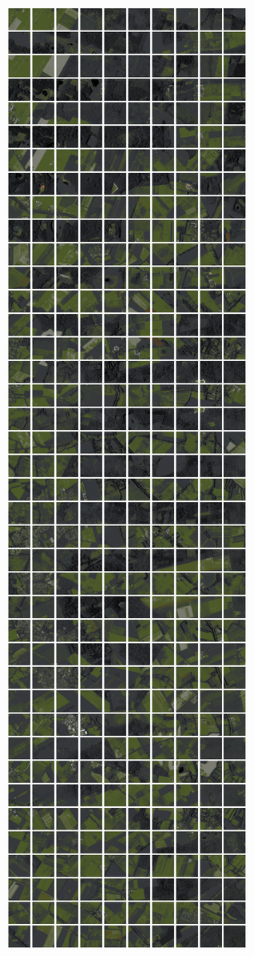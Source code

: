 <html>
<div>
<img src="https://github.com/HakkaTjakka/NL_TILE_MAP/blob/main/18/646/-1058/r.6460.-10580.png" height="44" width="44">
<img src="https://github.com/HakkaTjakka/NL_TILE_MAP/blob/main/18/646/-1058/r.6461.-10580.png" height="44" width="44">
<img src="https://github.com/HakkaTjakka/NL_TILE_MAP/blob/main/18/646/-1058/r.6462.-10580.png" height="44" width="44">
<img src="https://github.com/HakkaTjakka/NL_TILE_MAP/blob/main/18/646/-1058/r.6463.-10580.png" height="44" width="44">
<img src="https://github.com/HakkaTjakka/NL_TILE_MAP/blob/main/18/646/-1058/r.6464.-10580.png" height="44" width="44">
<img src="https://github.com/HakkaTjakka/NL_TILE_MAP/blob/main/18/646/-1058/r.6465.-10580.png" height="44" width="44">
<img src="https://github.com/HakkaTjakka/NL_TILE_MAP/blob/main/18/646/-1058/r.6466.-10580.png" height="44" width="44">
<img src="https://github.com/HakkaTjakka/NL_TILE_MAP/blob/main/18/646/-1058/r.6467.-10580.png" height="44" width="44">
<img src="https://github.com/HakkaTjakka/NL_TILE_MAP/blob/main/18/646/-1058/r.6468.-10580.png" height="44" width="44">
<img src="https://github.com/HakkaTjakka/NL_TILE_MAP/blob/main/18/646/-1058/r.6469.-10580.png" height="44" width="44">
<img src="https://github.com/HakkaTjakka/NL_TILE_MAP/blob/main/18/647/-1058/r.6470.-10580.png" height="44" width="44">
<img src="https://github.com/HakkaTjakka/NL_TILE_MAP/blob/main/18/647/-1058/r.6471.-10580.png" height="44" width="44">
<img src="https://github.com/HakkaTjakka/NL_TILE_MAP/blob/main/18/647/-1058/r.6472.-10580.png" height="44" width="44">
<img src="https://github.com/HakkaTjakka/NL_TILE_MAP/blob/main/18/647/-1058/r.6473.-10580.png" height="44" width="44">
<img src="https://github.com/HakkaTjakka/NL_TILE_MAP/blob/main/18/647/-1058/r.6474.-10580.png" height="44" width="44">
<img src="https://github.com/HakkaTjakka/NL_TILE_MAP/blob/main/18/647/-1058/r.6475.-10580.png" height="44" width="44">
<img src="https://github.com/HakkaTjakka/NL_TILE_MAP/blob/main/18/647/-1058/r.6476.-10580.png" height="44" width="44">
<img src="https://github.com/HakkaTjakka/NL_TILE_MAP/blob/main/18/647/-1058/r.6477.-10580.png" height="44" width="44">
<img src="https://github.com/HakkaTjakka/NL_TILE_MAP/blob/main/18/647/-1058/r.6478.-10580.png" height="44" width="44">
<img src="https://github.com/HakkaTjakka/NL_TILE_MAP/blob/main/18/647/-1058/r.6479.-10580.png" height="44" width="44">
<br>
<img src="https://github.com/HakkaTjakka/NL_TILE_MAP/blob/main/18/646/-1058/r.6460.-10579.png" height="44" width="44">
<img src="https://github.com/HakkaTjakka/NL_TILE_MAP/blob/main/18/646/-1058/r.6461.-10579.png" height="44" width="44">
<img src="https://github.com/HakkaTjakka/NL_TILE_MAP/blob/main/18/646/-1058/r.6462.-10579.png" height="44" width="44">
<img src="https://github.com/HakkaTjakka/NL_TILE_MAP/blob/main/18/646/-1058/r.6463.-10579.png" height="44" width="44">
<img src="https://github.com/HakkaTjakka/NL_TILE_MAP/blob/main/18/646/-1058/r.6464.-10579.png" height="44" width="44">
<img src="https://github.com/HakkaTjakka/NL_TILE_MAP/blob/main/18/646/-1058/r.6465.-10579.png" height="44" width="44">
<img src="https://github.com/HakkaTjakka/NL_TILE_MAP/blob/main/18/646/-1058/r.6466.-10579.png" height="44" width="44">
<img src="https://github.com/HakkaTjakka/NL_TILE_MAP/blob/main/18/646/-1058/r.6467.-10579.png" height="44" width="44">
<img src="https://github.com/HakkaTjakka/NL_TILE_MAP/blob/main/18/646/-1058/r.6468.-10579.png" height="44" width="44">
<img src="https://github.com/HakkaTjakka/NL_TILE_MAP/blob/main/18/646/-1058/r.6469.-10579.png" height="44" width="44">
<img src="https://github.com/HakkaTjakka/NL_TILE_MAP/blob/main/18/647/-1058/r.6470.-10579.png" height="44" width="44">
<img src="https://github.com/HakkaTjakka/NL_TILE_MAP/blob/main/18/647/-1058/r.6471.-10579.png" height="44" width="44">
<img src="https://github.com/HakkaTjakka/NL_TILE_MAP/blob/main/18/647/-1058/r.6472.-10579.png" height="44" width="44">
<img src="https://github.com/HakkaTjakka/NL_TILE_MAP/blob/main/18/647/-1058/r.6473.-10579.png" height="44" width="44">
<img src="https://github.com/HakkaTjakka/NL_TILE_MAP/blob/main/18/647/-1058/r.6474.-10579.png" height="44" width="44">
<img src="https://github.com/HakkaTjakka/NL_TILE_MAP/blob/main/18/647/-1058/r.6475.-10579.png" height="44" width="44">
<img src="https://github.com/HakkaTjakka/NL_TILE_MAP/blob/main/18/647/-1058/r.6476.-10579.png" height="44" width="44">
<img src="https://github.com/HakkaTjakka/NL_TILE_MAP/blob/main/18/647/-1058/r.6477.-10579.png" height="44" width="44">
<img src="https://github.com/HakkaTjakka/NL_TILE_MAP/blob/main/18/647/-1058/r.6478.-10579.png" height="44" width="44">
<img src="https://github.com/HakkaTjakka/NL_TILE_MAP/blob/main/18/647/-1058/r.6479.-10579.png" height="44" width="44">
<br>
<img src="https://github.com/HakkaTjakka/NL_TILE_MAP/blob/main/18/646/-1058/r.6460.-10578.png" height="44" width="44">
<img src="https://github.com/HakkaTjakka/NL_TILE_MAP/blob/main/18/646/-1058/r.6461.-10578.png" height="44" width="44">
<img src="https://github.com/HakkaTjakka/NL_TILE_MAP/blob/main/18/646/-1058/r.6462.-10578.png" height="44" width="44">
<img src="https://github.com/HakkaTjakka/NL_TILE_MAP/blob/main/18/646/-1058/r.6463.-10578.png" height="44" width="44">
<img src="https://github.com/HakkaTjakka/NL_TILE_MAP/blob/main/18/646/-1058/r.6464.-10578.png" height="44" width="44">
<img src="https://github.com/HakkaTjakka/NL_TILE_MAP/blob/main/18/646/-1058/r.6465.-10578.png" height="44" width="44">
<img src="https://github.com/HakkaTjakka/NL_TILE_MAP/blob/main/18/646/-1058/r.6466.-10578.png" height="44" width="44">
<img src="https://github.com/HakkaTjakka/NL_TILE_MAP/blob/main/18/646/-1058/r.6467.-10578.png" height="44" width="44">
<img src="https://github.com/HakkaTjakka/NL_TILE_MAP/blob/main/18/646/-1058/r.6468.-10578.png" height="44" width="44">
<img src="https://github.com/HakkaTjakka/NL_TILE_MAP/blob/main/18/646/-1058/r.6469.-10578.png" height="44" width="44">
<img src="https://github.com/HakkaTjakka/NL_TILE_MAP/blob/main/18/647/-1058/r.6470.-10578.png" height="44" width="44">
<img src="https://github.com/HakkaTjakka/NL_TILE_MAP/blob/main/18/647/-1058/r.6471.-10578.png" height="44" width="44">
<img src="https://github.com/HakkaTjakka/NL_TILE_MAP/blob/main/18/647/-1058/r.6472.-10578.png" height="44" width="44">
<img src="https://github.com/HakkaTjakka/NL_TILE_MAP/blob/main/18/647/-1058/r.6473.-10578.png" height="44" width="44">
<img src="https://github.com/HakkaTjakka/NL_TILE_MAP/blob/main/18/647/-1058/r.6474.-10578.png" height="44" width="44">
<img src="https://github.com/HakkaTjakka/NL_TILE_MAP/blob/main/18/647/-1058/r.6475.-10578.png" height="44" width="44">
<img src="https://github.com/HakkaTjakka/NL_TILE_MAP/blob/main/18/647/-1058/r.6476.-10578.png" height="44" width="44">
<img src="https://github.com/HakkaTjakka/NL_TILE_MAP/blob/main/18/647/-1058/r.6477.-10578.png" height="44" width="44">
<img src="https://github.com/HakkaTjakka/NL_TILE_MAP/blob/main/18/647/-1058/r.6478.-10578.png" height="44" width="44">
<img src="https://github.com/HakkaTjakka/NL_TILE_MAP/blob/main/18/647/-1058/r.6479.-10578.png" height="44" width="44">
<br>
<img src="https://github.com/HakkaTjakka/NL_TILE_MAP/blob/main/18/646/-1058/r.6460.-10577.png" height="44" width="44">
<img src="https://github.com/HakkaTjakka/NL_TILE_MAP/blob/main/18/646/-1058/r.6461.-10577.png" height="44" width="44">
<img src="https://github.com/HakkaTjakka/NL_TILE_MAP/blob/main/18/646/-1058/r.6462.-10577.png" height="44" width="44">
<img src="https://github.com/HakkaTjakka/NL_TILE_MAP/blob/main/18/646/-1058/r.6463.-10577.png" height="44" width="44">
<img src="https://github.com/HakkaTjakka/NL_TILE_MAP/blob/main/18/646/-1058/r.6464.-10577.png" height="44" width="44">
<img src="https://github.com/HakkaTjakka/NL_TILE_MAP/blob/main/18/646/-1058/r.6465.-10577.png" height="44" width="44">
<img src="https://github.com/HakkaTjakka/NL_TILE_MAP/blob/main/18/646/-1058/r.6466.-10577.png" height="44" width="44">
<img src="https://github.com/HakkaTjakka/NL_TILE_MAP/blob/main/18/646/-1058/r.6467.-10577.png" height="44" width="44">
<img src="https://github.com/HakkaTjakka/NL_TILE_MAP/blob/main/18/646/-1058/r.6468.-10577.png" height="44" width="44">
<img src="https://github.com/HakkaTjakka/NL_TILE_MAP/blob/main/18/646/-1058/r.6469.-10577.png" height="44" width="44">
<img src="https://github.com/HakkaTjakka/NL_TILE_MAP/blob/main/18/647/-1058/r.6470.-10577.png" height="44" width="44">
<img src="https://github.com/HakkaTjakka/NL_TILE_MAP/blob/main/18/647/-1058/r.6471.-10577.png" height="44" width="44">
<img src="https://github.com/HakkaTjakka/NL_TILE_MAP/blob/main/18/647/-1058/r.6472.-10577.png" height="44" width="44">
<img src="https://github.com/HakkaTjakka/NL_TILE_MAP/blob/main/18/647/-1058/r.6473.-10577.png" height="44" width="44">
<img src="https://github.com/HakkaTjakka/NL_TILE_MAP/blob/main/18/647/-1058/r.6474.-10577.png" height="44" width="44">
<img src="https://github.com/HakkaTjakka/NL_TILE_MAP/blob/main/18/647/-1058/r.6475.-10577.png" height="44" width="44">
<img src="https://github.com/HakkaTjakka/NL_TILE_MAP/blob/main/18/647/-1058/r.6476.-10577.png" height="44" width="44">
<img src="https://github.com/HakkaTjakka/NL_TILE_MAP/blob/main/18/647/-1058/r.6477.-10577.png" height="44" width="44">
<img src="https://github.com/HakkaTjakka/NL_TILE_MAP/blob/main/18/647/-1058/r.6478.-10577.png" height="44" width="44">
<img src="https://github.com/HakkaTjakka/NL_TILE_MAP/blob/main/18/647/-1058/r.6479.-10577.png" height="44" width="44">
<br>
<img src="https://github.com/HakkaTjakka/NL_TILE_MAP/blob/main/18/646/-1058/r.6460.-10576.png" height="44" width="44">
<img src="https://github.com/HakkaTjakka/NL_TILE_MAP/blob/main/18/646/-1058/r.6461.-10576.png" height="44" width="44">
<img src="https://github.com/HakkaTjakka/NL_TILE_MAP/blob/main/18/646/-1058/r.6462.-10576.png" height="44" width="44">
<img src="https://github.com/HakkaTjakka/NL_TILE_MAP/blob/main/18/646/-1058/r.6463.-10576.png" height="44" width="44">
<img src="https://github.com/HakkaTjakka/NL_TILE_MAP/blob/main/18/646/-1058/r.6464.-10576.png" height="44" width="44">
<img src="https://github.com/HakkaTjakka/NL_TILE_MAP/blob/main/18/646/-1058/r.6465.-10576.png" height="44" width="44">
<img src="https://github.com/HakkaTjakka/NL_TILE_MAP/blob/main/18/646/-1058/r.6466.-10576.png" height="44" width="44">
<img src="https://github.com/HakkaTjakka/NL_TILE_MAP/blob/main/18/646/-1058/r.6467.-10576.png" height="44" width="44">
<img src="https://github.com/HakkaTjakka/NL_TILE_MAP/blob/main/18/646/-1058/r.6468.-10576.png" height="44" width="44">
<img src="https://github.com/HakkaTjakka/NL_TILE_MAP/blob/main/18/646/-1058/r.6469.-10576.png" height="44" width="44">
<img src="https://github.com/HakkaTjakka/NL_TILE_MAP/blob/main/18/647/-1058/r.6470.-10576.png" height="44" width="44">
<img src="https://github.com/HakkaTjakka/NL_TILE_MAP/blob/main/18/647/-1058/r.6471.-10576.png" height="44" width="44">
<img src="https://github.com/HakkaTjakka/NL_TILE_MAP/blob/main/18/647/-1058/r.6472.-10576.png" height="44" width="44">
<img src="https://github.com/HakkaTjakka/NL_TILE_MAP/blob/main/18/647/-1058/r.6473.-10576.png" height="44" width="44">
<img src="https://github.com/HakkaTjakka/NL_TILE_MAP/blob/main/18/647/-1058/r.6474.-10576.png" height="44" width="44">
<img src="https://github.com/HakkaTjakka/NL_TILE_MAP/blob/main/18/647/-1058/r.6475.-10576.png" height="44" width="44">
<img src="https://github.com/HakkaTjakka/NL_TILE_MAP/blob/main/18/647/-1058/r.6476.-10576.png" height="44" width="44">
<img src="https://github.com/HakkaTjakka/NL_TILE_MAP/blob/main/18/647/-1058/r.6477.-10576.png" height="44" width="44">
<img src="https://github.com/HakkaTjakka/NL_TILE_MAP/blob/main/18/647/-1058/r.6478.-10576.png" height="44" width="44">
<img src="https://github.com/HakkaTjakka/NL_TILE_MAP/blob/main/18/647/-1058/r.6479.-10576.png" height="44" width="44">
<br>
<img src="https://github.com/HakkaTjakka/NL_TILE_MAP/blob/main/18/646/-1058/r.6460.-10575.png" height="44" width="44">
<img src="https://github.com/HakkaTjakka/NL_TILE_MAP/blob/main/18/646/-1058/r.6461.-10575.png" height="44" width="44">
<img src="https://github.com/HakkaTjakka/NL_TILE_MAP/blob/main/18/646/-1058/r.6462.-10575.png" height="44" width="44">
<img src="https://github.com/HakkaTjakka/NL_TILE_MAP/blob/main/18/646/-1058/r.6463.-10575.png" height="44" width="44">
<img src="https://github.com/HakkaTjakka/NL_TILE_MAP/blob/main/18/646/-1058/r.6464.-10575.png" height="44" width="44">
<img src="https://github.com/HakkaTjakka/NL_TILE_MAP/blob/main/18/646/-1058/r.6465.-10575.png" height="44" width="44">
<img src="https://github.com/HakkaTjakka/NL_TILE_MAP/blob/main/18/646/-1058/r.6466.-10575.png" height="44" width="44">
<img src="https://github.com/HakkaTjakka/NL_TILE_MAP/blob/main/18/646/-1058/r.6467.-10575.png" height="44" width="44">
<img src="https://github.com/HakkaTjakka/NL_TILE_MAP/blob/main/18/646/-1058/r.6468.-10575.png" height="44" width="44">
<img src="https://github.com/HakkaTjakka/NL_TILE_MAP/blob/main/18/646/-1058/r.6469.-10575.png" height="44" width="44">
<img src="https://github.com/HakkaTjakka/NL_TILE_MAP/blob/main/18/647/-1058/r.6470.-10575.png" height="44" width="44">
<img src="https://github.com/HakkaTjakka/NL_TILE_MAP/blob/main/18/647/-1058/r.6471.-10575.png" height="44" width="44">
<img src="https://github.com/HakkaTjakka/NL_TILE_MAP/blob/main/18/647/-1058/r.6472.-10575.png" height="44" width="44">
<img src="https://github.com/HakkaTjakka/NL_TILE_MAP/blob/main/18/647/-1058/r.6473.-10575.png" height="44" width="44">
<img src="https://github.com/HakkaTjakka/NL_TILE_MAP/blob/main/18/647/-1058/r.6474.-10575.png" height="44" width="44">
<img src="https://github.com/HakkaTjakka/NL_TILE_MAP/blob/main/18/647/-1058/r.6475.-10575.png" height="44" width="44">
<img src="https://github.com/HakkaTjakka/NL_TILE_MAP/blob/main/18/647/-1058/r.6476.-10575.png" height="44" width="44">
<img src="https://github.com/HakkaTjakka/NL_TILE_MAP/blob/main/18/647/-1058/r.6477.-10575.png" height="44" width="44">
<img src="https://github.com/HakkaTjakka/NL_TILE_MAP/blob/main/18/647/-1058/r.6478.-10575.png" height="44" width="44">
<img src="https://github.com/HakkaTjakka/NL_TILE_MAP/blob/main/18/647/-1058/r.6479.-10575.png" height="44" width="44">
<br>
<img src="https://github.com/HakkaTjakka/NL_TILE_MAP/blob/main/18/646/-1058/r.6460.-10574.png" height="44" width="44">
<img src="https://github.com/HakkaTjakka/NL_TILE_MAP/blob/main/18/646/-1058/r.6461.-10574.png" height="44" width="44">
<img src="https://github.com/HakkaTjakka/NL_TILE_MAP/blob/main/18/646/-1058/r.6462.-10574.png" height="44" width="44">
<img src="https://github.com/HakkaTjakka/NL_TILE_MAP/blob/main/18/646/-1058/r.6463.-10574.png" height="44" width="44">
<img src="https://github.com/HakkaTjakka/NL_TILE_MAP/blob/main/18/646/-1058/r.6464.-10574.png" height="44" width="44">
<img src="https://github.com/HakkaTjakka/NL_TILE_MAP/blob/main/18/646/-1058/r.6465.-10574.png" height="44" width="44">
<img src="https://github.com/HakkaTjakka/NL_TILE_MAP/blob/main/18/646/-1058/r.6466.-10574.png" height="44" width="44">
<img src="https://github.com/HakkaTjakka/NL_TILE_MAP/blob/main/18/646/-1058/r.6467.-10574.png" height="44" width="44">
<img src="https://github.com/HakkaTjakka/NL_TILE_MAP/blob/main/18/646/-1058/r.6468.-10574.png" height="44" width="44">
<img src="https://github.com/HakkaTjakka/NL_TILE_MAP/blob/main/18/646/-1058/r.6469.-10574.png" height="44" width="44">
<img src="https://github.com/HakkaTjakka/NL_TILE_MAP/blob/main/18/647/-1058/r.6470.-10574.png" height="44" width="44">
<img src="https://github.com/HakkaTjakka/NL_TILE_MAP/blob/main/18/647/-1058/r.6471.-10574.png" height="44" width="44">
<img src="https://github.com/HakkaTjakka/NL_TILE_MAP/blob/main/18/647/-1058/r.6472.-10574.png" height="44" width="44">
<img src="https://github.com/HakkaTjakka/NL_TILE_MAP/blob/main/18/647/-1058/r.6473.-10574.png" height="44" width="44">
<img src="https://github.com/HakkaTjakka/NL_TILE_MAP/blob/main/18/647/-1058/r.6474.-10574.png" height="44" width="44">
<img src="https://github.com/HakkaTjakka/NL_TILE_MAP/blob/main/18/647/-1058/r.6475.-10574.png" height="44" width="44">
<img src="https://github.com/HakkaTjakka/NL_TILE_MAP/blob/main/18/647/-1058/r.6476.-10574.png" height="44" width="44">
<img src="https://github.com/HakkaTjakka/NL_TILE_MAP/blob/main/18/647/-1058/r.6477.-10574.png" height="44" width="44">
<img src="https://github.com/HakkaTjakka/NL_TILE_MAP/blob/main/18/647/-1058/r.6478.-10574.png" height="44" width="44">
<img src="https://github.com/HakkaTjakka/NL_TILE_MAP/blob/main/18/647/-1058/r.6479.-10574.png" height="44" width="44">
<br>
<img src="https://github.com/HakkaTjakka/NL_TILE_MAP/blob/main/18/646/-1058/r.6460.-10573.png" height="44" width="44">
<img src="https://github.com/HakkaTjakka/NL_TILE_MAP/blob/main/18/646/-1058/r.6461.-10573.png" height="44" width="44">
<img src="https://github.com/HakkaTjakka/NL_TILE_MAP/blob/main/18/646/-1058/r.6462.-10573.png" height="44" width="44">
<img src="https://github.com/HakkaTjakka/NL_TILE_MAP/blob/main/18/646/-1058/r.6463.-10573.png" height="44" width="44">
<img src="https://github.com/HakkaTjakka/NL_TILE_MAP/blob/main/18/646/-1058/r.6464.-10573.png" height="44" width="44">
<img src="https://github.com/HakkaTjakka/NL_TILE_MAP/blob/main/18/646/-1058/r.6465.-10573.png" height="44" width="44">
<img src="https://github.com/HakkaTjakka/NL_TILE_MAP/blob/main/18/646/-1058/r.6466.-10573.png" height="44" width="44">
<img src="https://github.com/HakkaTjakka/NL_TILE_MAP/blob/main/18/646/-1058/r.6467.-10573.png" height="44" width="44">
<img src="https://github.com/HakkaTjakka/NL_TILE_MAP/blob/main/18/646/-1058/r.6468.-10573.png" height="44" width="44">
<img src="https://github.com/HakkaTjakka/NL_TILE_MAP/blob/main/18/646/-1058/r.6469.-10573.png" height="44" width="44">
<img src="https://github.com/HakkaTjakka/NL_TILE_MAP/blob/main/18/647/-1058/r.6470.-10573.png" height="44" width="44">
<img src="https://github.com/HakkaTjakka/NL_TILE_MAP/blob/main/18/647/-1058/r.6471.-10573.png" height="44" width="44">
<img src="https://github.com/HakkaTjakka/NL_TILE_MAP/blob/main/18/647/-1058/r.6472.-10573.png" height="44" width="44">
<img src="https://github.com/HakkaTjakka/NL_TILE_MAP/blob/main/18/647/-1058/r.6473.-10573.png" height="44" width="44">
<img src="https://github.com/HakkaTjakka/NL_TILE_MAP/blob/main/18/647/-1058/r.6474.-10573.png" height="44" width="44">
<img src="https://github.com/HakkaTjakka/NL_TILE_MAP/blob/main/18/647/-1058/r.6475.-10573.png" height="44" width="44">
<img src="https://github.com/HakkaTjakka/NL_TILE_MAP/blob/main/18/647/-1058/r.6476.-10573.png" height="44" width="44">
<img src="https://github.com/HakkaTjakka/NL_TILE_MAP/blob/main/18/647/-1058/r.6477.-10573.png" height="44" width="44">
<img src="https://github.com/HakkaTjakka/NL_TILE_MAP/blob/main/18/647/-1058/r.6478.-10573.png" height="44" width="44">
<img src="https://github.com/HakkaTjakka/NL_TILE_MAP/blob/main/18/647/-1058/r.6479.-10573.png" height="44" width="44">
<br>
<img src="https://github.com/HakkaTjakka/NL_TILE_MAP/blob/main/18/646/-1058/r.6460.-10572.png" height="44" width="44">
<img src="https://github.com/HakkaTjakka/NL_TILE_MAP/blob/main/18/646/-1058/r.6461.-10572.png" height="44" width="44">
<img src="https://github.com/HakkaTjakka/NL_TILE_MAP/blob/main/18/646/-1058/r.6462.-10572.png" height="44" width="44">
<img src="https://github.com/HakkaTjakka/NL_TILE_MAP/blob/main/18/646/-1058/r.6463.-10572.png" height="44" width="44">
<img src="https://github.com/HakkaTjakka/NL_TILE_MAP/blob/main/18/646/-1058/r.6464.-10572.png" height="44" width="44">
<img src="https://github.com/HakkaTjakka/NL_TILE_MAP/blob/main/18/646/-1058/r.6465.-10572.png" height="44" width="44">
<img src="https://github.com/HakkaTjakka/NL_TILE_MAP/blob/main/18/646/-1058/r.6466.-10572.png" height="44" width="44">
<img src="https://github.com/HakkaTjakka/NL_TILE_MAP/blob/main/18/646/-1058/r.6467.-10572.png" height="44" width="44">
<img src="https://github.com/HakkaTjakka/NL_TILE_MAP/blob/main/18/646/-1058/r.6468.-10572.png" height="44" width="44">
<img src="https://github.com/HakkaTjakka/NL_TILE_MAP/blob/main/18/646/-1058/r.6469.-10572.png" height="44" width="44">
<img src="https://github.com/HakkaTjakka/NL_TILE_MAP/blob/main/18/647/-1058/r.6470.-10572.png" height="44" width="44">
<img src="https://github.com/HakkaTjakka/NL_TILE_MAP/blob/main/18/647/-1058/r.6471.-10572.png" height="44" width="44">
<img src="https://github.com/HakkaTjakka/NL_TILE_MAP/blob/main/18/647/-1058/r.6472.-10572.png" height="44" width="44">
<img src="https://github.com/HakkaTjakka/NL_TILE_MAP/blob/main/18/647/-1058/r.6473.-10572.png" height="44" width="44">
<img src="https://github.com/HakkaTjakka/NL_TILE_MAP/blob/main/18/647/-1058/r.6474.-10572.png" height="44" width="44">
<img src="https://github.com/HakkaTjakka/NL_TILE_MAP/blob/main/18/647/-1058/r.6475.-10572.png" height="44" width="44">
<img src="https://github.com/HakkaTjakka/NL_TILE_MAP/blob/main/18/647/-1058/r.6476.-10572.png" height="44" width="44">
<img src="https://github.com/HakkaTjakka/NL_TILE_MAP/blob/main/18/647/-1058/r.6477.-10572.png" height="44" width="44">
<img src="https://github.com/HakkaTjakka/NL_TILE_MAP/blob/main/18/647/-1058/r.6478.-10572.png" height="44" width="44">
<img src="https://github.com/HakkaTjakka/NL_TILE_MAP/blob/main/18/647/-1058/r.6479.-10572.png" height="44" width="44">
<br>
<img src="https://github.com/HakkaTjakka/NL_TILE_MAP/blob/main/18/646/-1058/r.6460.-10571.png" height="44" width="44">
<img src="https://github.com/HakkaTjakka/NL_TILE_MAP/blob/main/18/646/-1058/r.6461.-10571.png" height="44" width="44">
<img src="https://github.com/HakkaTjakka/NL_TILE_MAP/blob/main/18/646/-1058/r.6462.-10571.png" height="44" width="44">
<img src="https://github.com/HakkaTjakka/NL_TILE_MAP/blob/main/18/646/-1058/r.6463.-10571.png" height="44" width="44">
<img src="https://github.com/HakkaTjakka/NL_TILE_MAP/blob/main/18/646/-1058/r.6464.-10571.png" height="44" width="44">
<img src="https://github.com/HakkaTjakka/NL_TILE_MAP/blob/main/18/646/-1058/r.6465.-10571.png" height="44" width="44">
<img src="https://github.com/HakkaTjakka/NL_TILE_MAP/blob/main/18/646/-1058/r.6466.-10571.png" height="44" width="44">
<img src="https://github.com/HakkaTjakka/NL_TILE_MAP/blob/main/18/646/-1058/r.6467.-10571.png" height="44" width="44">
<img src="https://github.com/HakkaTjakka/NL_TILE_MAP/blob/main/18/646/-1058/r.6468.-10571.png" height="44" width="44">
<img src="https://github.com/HakkaTjakka/NL_TILE_MAP/blob/main/18/646/-1058/r.6469.-10571.png" height="44" width="44">
<img src="https://github.com/HakkaTjakka/NL_TILE_MAP/blob/main/18/647/-1058/r.6470.-10571.png" height="44" width="44">
<img src="https://github.com/HakkaTjakka/NL_TILE_MAP/blob/main/18/647/-1058/r.6471.-10571.png" height="44" width="44">
<img src="https://github.com/HakkaTjakka/NL_TILE_MAP/blob/main/18/647/-1058/r.6472.-10571.png" height="44" width="44">
<img src="https://github.com/HakkaTjakka/NL_TILE_MAP/blob/main/18/647/-1058/r.6473.-10571.png" height="44" width="44">
<img src="https://github.com/HakkaTjakka/NL_TILE_MAP/blob/main/18/647/-1058/r.6474.-10571.png" height="44" width="44">
<img src="https://github.com/HakkaTjakka/NL_TILE_MAP/blob/main/18/647/-1058/r.6475.-10571.png" height="44" width="44">
<img src="https://github.com/HakkaTjakka/NL_TILE_MAP/blob/main/18/647/-1058/r.6476.-10571.png" height="44" width="44">
<img src="https://github.com/HakkaTjakka/NL_TILE_MAP/blob/main/18/647/-1058/r.6477.-10571.png" height="44" width="44">
<img src="https://github.com/HakkaTjakka/NL_TILE_MAP/blob/main/18/647/-1058/r.6478.-10571.png" height="44" width="44">
<img src="https://github.com/HakkaTjakka/NL_TILE_MAP/blob/main/18/647/-1058/r.6479.-10571.png" height="44" width="44">
<br>
<img src="https://github.com/HakkaTjakka/NL_TILE_MAP/blob/main/18/646/-1057/r.6460.-10570.png" height="44" width="44">
<img src="https://github.com/HakkaTjakka/NL_TILE_MAP/blob/main/18/646/-1057/r.6461.-10570.png" height="44" width="44">
<img src="https://github.com/HakkaTjakka/NL_TILE_MAP/blob/main/18/646/-1057/r.6462.-10570.png" height="44" width="44">
<img src="https://github.com/HakkaTjakka/NL_TILE_MAP/blob/main/18/646/-1057/r.6463.-10570.png" height="44" width="44">
<img src="https://github.com/HakkaTjakka/NL_TILE_MAP/blob/main/18/646/-1057/r.6464.-10570.png" height="44" width="44">
<img src="https://github.com/HakkaTjakka/NL_TILE_MAP/blob/main/18/646/-1057/r.6465.-10570.png" height="44" width="44">
<img src="https://github.com/HakkaTjakka/NL_TILE_MAP/blob/main/18/646/-1057/r.6466.-10570.png" height="44" width="44">
<img src="https://github.com/HakkaTjakka/NL_TILE_MAP/blob/main/18/646/-1057/r.6467.-10570.png" height="44" width="44">
<img src="https://github.com/HakkaTjakka/NL_TILE_MAP/blob/main/18/646/-1057/r.6468.-10570.png" height="44" width="44">
<img src="https://github.com/HakkaTjakka/NL_TILE_MAP/blob/main/18/646/-1057/r.6469.-10570.png" height="44" width="44">
<img src="https://github.com/HakkaTjakka/NL_TILE_MAP/blob/main/18/647/-1057/r.6470.-10570.png" height="44" width="44">
<img src="https://github.com/HakkaTjakka/NL_TILE_MAP/blob/main/18/647/-1057/r.6471.-10570.png" height="44" width="44">
<img src="https://github.com/HakkaTjakka/NL_TILE_MAP/blob/main/18/647/-1057/r.6472.-10570.png" height="44" width="44">
<img src="https://github.com/HakkaTjakka/NL_TILE_MAP/blob/main/18/647/-1057/r.6473.-10570.png" height="44" width="44">
<img src="https://github.com/HakkaTjakka/NL_TILE_MAP/blob/main/18/647/-1057/r.6474.-10570.png" height="44" width="44">
<img src="https://github.com/HakkaTjakka/NL_TILE_MAP/blob/main/18/647/-1057/r.6475.-10570.png" height="44" width="44">
<img src="https://github.com/HakkaTjakka/NL_TILE_MAP/blob/main/18/647/-1057/r.6476.-10570.png" height="44" width="44">
<img src="https://github.com/HakkaTjakka/NL_TILE_MAP/blob/main/18/647/-1057/r.6477.-10570.png" height="44" width="44">
<img src="https://github.com/HakkaTjakka/NL_TILE_MAP/blob/main/18/647/-1057/r.6478.-10570.png" height="44" width="44">
<img src="https://github.com/HakkaTjakka/NL_TILE_MAP/blob/main/18/647/-1057/r.6479.-10570.png" height="44" width="44">
<br>
<img src="https://github.com/HakkaTjakka/NL_TILE_MAP/blob/main/18/646/-1057/r.6460.-10569.png" height="44" width="44">
<img src="https://github.com/HakkaTjakka/NL_TILE_MAP/blob/main/18/646/-1057/r.6461.-10569.png" height="44" width="44">
<img src="https://github.com/HakkaTjakka/NL_TILE_MAP/blob/main/18/646/-1057/r.6462.-10569.png" height="44" width="44">
<img src="https://github.com/HakkaTjakka/NL_TILE_MAP/blob/main/18/646/-1057/r.6463.-10569.png" height="44" width="44">
<img src="https://github.com/HakkaTjakka/NL_TILE_MAP/blob/main/18/646/-1057/r.6464.-10569.png" height="44" width="44">
<img src="https://github.com/HakkaTjakka/NL_TILE_MAP/blob/main/18/646/-1057/r.6465.-10569.png" height="44" width="44">
<img src="https://github.com/HakkaTjakka/NL_TILE_MAP/blob/main/18/646/-1057/r.6466.-10569.png" height="44" width="44">
<img src="https://github.com/HakkaTjakka/NL_TILE_MAP/blob/main/18/646/-1057/r.6467.-10569.png" height="44" width="44">
<img src="https://github.com/HakkaTjakka/NL_TILE_MAP/blob/main/18/646/-1057/r.6468.-10569.png" height="44" width="44">
<img src="https://github.com/HakkaTjakka/NL_TILE_MAP/blob/main/18/646/-1057/r.6469.-10569.png" height="44" width="44">
<img src="https://github.com/HakkaTjakka/NL_TILE_MAP/blob/main/18/647/-1057/r.6470.-10569.png" height="44" width="44">
<img src="https://github.com/HakkaTjakka/NL_TILE_MAP/blob/main/18/647/-1057/r.6471.-10569.png" height="44" width="44">
<img src="https://github.com/HakkaTjakka/NL_TILE_MAP/blob/main/18/647/-1057/r.6472.-10569.png" height="44" width="44">
<img src="https://github.com/HakkaTjakka/NL_TILE_MAP/blob/main/18/647/-1057/r.6473.-10569.png" height="44" width="44">
<img src="https://github.com/HakkaTjakka/NL_TILE_MAP/blob/main/18/647/-1057/r.6474.-10569.png" height="44" width="44">
<img src="https://github.com/HakkaTjakka/NL_TILE_MAP/blob/main/18/647/-1057/r.6475.-10569.png" height="44" width="44">
<img src="https://github.com/HakkaTjakka/NL_TILE_MAP/blob/main/18/647/-1057/r.6476.-10569.png" height="44" width="44">
<img src="https://github.com/HakkaTjakka/NL_TILE_MAP/blob/main/18/647/-1057/r.6477.-10569.png" height="44" width="44">
<img src="https://github.com/HakkaTjakka/NL_TILE_MAP/blob/main/18/647/-1057/r.6478.-10569.png" height="44" width="44">
<img src="https://github.com/HakkaTjakka/NL_TILE_MAP/blob/main/18/647/-1057/r.6479.-10569.png" height="44" width="44">
<br>
<img src="https://github.com/HakkaTjakka/NL_TILE_MAP/blob/main/18/646/-1057/r.6460.-10568.png" height="44" width="44">
<img src="https://github.com/HakkaTjakka/NL_TILE_MAP/blob/main/18/646/-1057/r.6461.-10568.png" height="44" width="44">
<img src="https://github.com/HakkaTjakka/NL_TILE_MAP/blob/main/18/646/-1057/r.6462.-10568.png" height="44" width="44">
<img src="https://github.com/HakkaTjakka/NL_TILE_MAP/blob/main/18/646/-1057/r.6463.-10568.png" height="44" width="44">
<img src="https://github.com/HakkaTjakka/NL_TILE_MAP/blob/main/18/646/-1057/r.6464.-10568.png" height="44" width="44">
<img src="https://github.com/HakkaTjakka/NL_TILE_MAP/blob/main/18/646/-1057/r.6465.-10568.png" height="44" width="44">
<img src="https://github.com/HakkaTjakka/NL_TILE_MAP/blob/main/18/646/-1057/r.6466.-10568.png" height="44" width="44">
<img src="https://github.com/HakkaTjakka/NL_TILE_MAP/blob/main/18/646/-1057/r.6467.-10568.png" height="44" width="44">
<img src="https://github.com/HakkaTjakka/NL_TILE_MAP/blob/main/18/646/-1057/r.6468.-10568.png" height="44" width="44">
<img src="https://github.com/HakkaTjakka/NL_TILE_MAP/blob/main/18/646/-1057/r.6469.-10568.png" height="44" width="44">
<img src="https://github.com/HakkaTjakka/NL_TILE_MAP/blob/main/18/647/-1057/r.6470.-10568.png" height="44" width="44">
<img src="https://github.com/HakkaTjakka/NL_TILE_MAP/blob/main/18/647/-1057/r.6471.-10568.png" height="44" width="44">
<img src="https://github.com/HakkaTjakka/NL_TILE_MAP/blob/main/18/647/-1057/r.6472.-10568.png" height="44" width="44">
<img src="https://github.com/HakkaTjakka/NL_TILE_MAP/blob/main/18/647/-1057/r.6473.-10568.png" height="44" width="44">
<img src="https://github.com/HakkaTjakka/NL_TILE_MAP/blob/main/18/647/-1057/r.6474.-10568.png" height="44" width="44">
<img src="https://github.com/HakkaTjakka/NL_TILE_MAP/blob/main/18/647/-1057/r.6475.-10568.png" height="44" width="44">
<img src="https://github.com/HakkaTjakka/NL_TILE_MAP/blob/main/18/647/-1057/r.6476.-10568.png" height="44" width="44">
<img src="https://github.com/HakkaTjakka/NL_TILE_MAP/blob/main/18/647/-1057/r.6477.-10568.png" height="44" width="44">
<img src="https://github.com/HakkaTjakka/NL_TILE_MAP/blob/main/18/647/-1057/r.6478.-10568.png" height="44" width="44">
<img src="https://github.com/HakkaTjakka/NL_TILE_MAP/blob/main/18/647/-1057/r.6479.-10568.png" height="44" width="44">
<br>
<img src="https://github.com/HakkaTjakka/NL_TILE_MAP/blob/main/18/646/-1057/r.6460.-10567.png" height="44" width="44">
<img src="https://github.com/HakkaTjakka/NL_TILE_MAP/blob/main/18/646/-1057/r.6461.-10567.png" height="44" width="44">
<img src="https://github.com/HakkaTjakka/NL_TILE_MAP/blob/main/18/646/-1057/r.6462.-10567.png" height="44" width="44">
<img src="https://github.com/HakkaTjakka/NL_TILE_MAP/blob/main/18/646/-1057/r.6463.-10567.png" height="44" width="44">
<img src="https://github.com/HakkaTjakka/NL_TILE_MAP/blob/main/18/646/-1057/r.6464.-10567.png" height="44" width="44">
<img src="https://github.com/HakkaTjakka/NL_TILE_MAP/blob/main/18/646/-1057/r.6465.-10567.png" height="44" width="44">
<img src="https://github.com/HakkaTjakka/NL_TILE_MAP/blob/main/18/646/-1057/r.6466.-10567.png" height="44" width="44">
<img src="https://github.com/HakkaTjakka/NL_TILE_MAP/blob/main/18/646/-1057/r.6467.-10567.png" height="44" width="44">
<img src="https://github.com/HakkaTjakka/NL_TILE_MAP/blob/main/18/646/-1057/r.6468.-10567.png" height="44" width="44">
<img src="https://github.com/HakkaTjakka/NL_TILE_MAP/blob/main/18/646/-1057/r.6469.-10567.png" height="44" width="44">
<img src="https://github.com/HakkaTjakka/NL_TILE_MAP/blob/main/18/647/-1057/r.6470.-10567.png" height="44" width="44">
<img src="https://github.com/HakkaTjakka/NL_TILE_MAP/blob/main/18/647/-1057/r.6471.-10567.png" height="44" width="44">
<img src="https://github.com/HakkaTjakka/NL_TILE_MAP/blob/main/18/647/-1057/r.6472.-10567.png" height="44" width="44">
<img src="https://github.com/HakkaTjakka/NL_TILE_MAP/blob/main/18/647/-1057/r.6473.-10567.png" height="44" width="44">
<img src="https://github.com/HakkaTjakka/NL_TILE_MAP/blob/main/18/647/-1057/r.6474.-10567.png" height="44" width="44">
<img src="https://github.com/HakkaTjakka/NL_TILE_MAP/blob/main/18/647/-1057/r.6475.-10567.png" height="44" width="44">
<img src="https://github.com/HakkaTjakka/NL_TILE_MAP/blob/main/18/647/-1057/r.6476.-10567.png" height="44" width="44">
<img src="https://github.com/HakkaTjakka/NL_TILE_MAP/blob/main/18/647/-1057/r.6477.-10567.png" height="44" width="44">
<img src="https://github.com/HakkaTjakka/NL_TILE_MAP/blob/main/18/647/-1057/r.6478.-10567.png" height="44" width="44">
<img src="https://github.com/HakkaTjakka/NL_TILE_MAP/blob/main/18/647/-1057/r.6479.-10567.png" height="44" width="44">
<br>
<img src="https://github.com/HakkaTjakka/NL_TILE_MAP/blob/main/18/646/-1057/r.6460.-10566.png" height="44" width="44">
<img src="https://github.com/HakkaTjakka/NL_TILE_MAP/blob/main/18/646/-1057/r.6461.-10566.png" height="44" width="44">
<img src="https://github.com/HakkaTjakka/NL_TILE_MAP/blob/main/18/646/-1057/r.6462.-10566.png" height="44" width="44">
<img src="https://github.com/HakkaTjakka/NL_TILE_MAP/blob/main/18/646/-1057/r.6463.-10566.png" height="44" width="44">
<img src="https://github.com/HakkaTjakka/NL_TILE_MAP/blob/main/18/646/-1057/r.6464.-10566.png" height="44" width="44">
<img src="https://github.com/HakkaTjakka/NL_TILE_MAP/blob/main/18/646/-1057/r.6465.-10566.png" height="44" width="44">
<img src="https://github.com/HakkaTjakka/NL_TILE_MAP/blob/main/18/646/-1057/r.6466.-10566.png" height="44" width="44">
<img src="https://github.com/HakkaTjakka/NL_TILE_MAP/blob/main/18/646/-1057/r.6467.-10566.png" height="44" width="44">
<img src="https://github.com/HakkaTjakka/NL_TILE_MAP/blob/main/18/646/-1057/r.6468.-10566.png" height="44" width="44">
<img src="https://github.com/HakkaTjakka/NL_TILE_MAP/blob/main/18/646/-1057/r.6469.-10566.png" height="44" width="44">
<img src="https://github.com/HakkaTjakka/NL_TILE_MAP/blob/main/18/647/-1057/r.6470.-10566.png" height="44" width="44">
<img src="https://github.com/HakkaTjakka/NL_TILE_MAP/blob/main/18/647/-1057/r.6471.-10566.png" height="44" width="44">
<img src="https://github.com/HakkaTjakka/NL_TILE_MAP/blob/main/18/647/-1057/r.6472.-10566.png" height="44" width="44">
<img src="https://github.com/HakkaTjakka/NL_TILE_MAP/blob/main/18/647/-1057/r.6473.-10566.png" height="44" width="44">
<img src="https://github.com/HakkaTjakka/NL_TILE_MAP/blob/main/18/647/-1057/r.6474.-10566.png" height="44" width="44">
<img src="https://github.com/HakkaTjakka/NL_TILE_MAP/blob/main/18/647/-1057/r.6475.-10566.png" height="44" width="44">
<img src="https://github.com/HakkaTjakka/NL_TILE_MAP/blob/main/18/647/-1057/r.6476.-10566.png" height="44" width="44">
<img src="https://github.com/HakkaTjakka/NL_TILE_MAP/blob/main/18/647/-1057/r.6477.-10566.png" height="44" width="44">
<img src="https://github.com/HakkaTjakka/NL_TILE_MAP/blob/main/18/647/-1057/r.6478.-10566.png" height="44" width="44">
<img src="https://github.com/HakkaTjakka/NL_TILE_MAP/blob/main/18/647/-1057/r.6479.-10566.png" height="44" width="44">
<br>
<img src="https://github.com/HakkaTjakka/NL_TILE_MAP/blob/main/18/646/-1057/r.6460.-10565.png" height="44" width="44">
<img src="https://github.com/HakkaTjakka/NL_TILE_MAP/blob/main/18/646/-1057/r.6461.-10565.png" height="44" width="44">
<img src="https://github.com/HakkaTjakka/NL_TILE_MAP/blob/main/18/646/-1057/r.6462.-10565.png" height="44" width="44">
<img src="https://github.com/HakkaTjakka/NL_TILE_MAP/blob/main/18/646/-1057/r.6463.-10565.png" height="44" width="44">
<img src="https://github.com/HakkaTjakka/NL_TILE_MAP/blob/main/18/646/-1057/r.6464.-10565.png" height="44" width="44">
<img src="https://github.com/HakkaTjakka/NL_TILE_MAP/blob/main/18/646/-1057/r.6465.-10565.png" height="44" width="44">
<img src="https://github.com/HakkaTjakka/NL_TILE_MAP/blob/main/18/646/-1057/r.6466.-10565.png" height="44" width="44">
<img src="https://github.com/HakkaTjakka/NL_TILE_MAP/blob/main/18/646/-1057/r.6467.-10565.png" height="44" width="44">
<img src="https://github.com/HakkaTjakka/NL_TILE_MAP/blob/main/18/646/-1057/r.6468.-10565.png" height="44" width="44">
<img src="https://github.com/HakkaTjakka/NL_TILE_MAP/blob/main/18/646/-1057/r.6469.-10565.png" height="44" width="44">
<img src="https://github.com/HakkaTjakka/NL_TILE_MAP/blob/main/18/647/-1057/r.6470.-10565.png" height="44" width="44">
<img src="https://github.com/HakkaTjakka/NL_TILE_MAP/blob/main/18/647/-1057/r.6471.-10565.png" height="44" width="44">
<img src="https://github.com/HakkaTjakka/NL_TILE_MAP/blob/main/18/647/-1057/r.6472.-10565.png" height="44" width="44">
<img src="https://github.com/HakkaTjakka/NL_TILE_MAP/blob/main/18/647/-1057/r.6473.-10565.png" height="44" width="44">
<img src="https://github.com/HakkaTjakka/NL_TILE_MAP/blob/main/18/647/-1057/r.6474.-10565.png" height="44" width="44">
<img src="https://github.com/HakkaTjakka/NL_TILE_MAP/blob/main/18/647/-1057/r.6475.-10565.png" height="44" width="44">
<img src="https://github.com/HakkaTjakka/NL_TILE_MAP/blob/main/18/647/-1057/r.6476.-10565.png" height="44" width="44">
<img src="https://github.com/HakkaTjakka/NL_TILE_MAP/blob/main/18/647/-1057/r.6477.-10565.png" height="44" width="44">
<img src="https://github.com/HakkaTjakka/NL_TILE_MAP/blob/main/18/647/-1057/r.6478.-10565.png" height="44" width="44">
<img src="https://github.com/HakkaTjakka/NL_TILE_MAP/blob/main/18/647/-1057/r.6479.-10565.png" height="44" width="44">
<br>
<img src="https://github.com/HakkaTjakka/NL_TILE_MAP/blob/main/18/646/-1057/r.6460.-10564.png" height="44" width="44">
<img src="https://github.com/HakkaTjakka/NL_TILE_MAP/blob/main/18/646/-1057/r.6461.-10564.png" height="44" width="44">
<img src="https://github.com/HakkaTjakka/NL_TILE_MAP/blob/main/18/646/-1057/r.6462.-10564.png" height="44" width="44">
<img src="https://github.com/HakkaTjakka/NL_TILE_MAP/blob/main/18/646/-1057/r.6463.-10564.png" height="44" width="44">
<img src="https://github.com/HakkaTjakka/NL_TILE_MAP/blob/main/18/646/-1057/r.6464.-10564.png" height="44" width="44">
<img src="https://github.com/HakkaTjakka/NL_TILE_MAP/blob/main/18/646/-1057/r.6465.-10564.png" height="44" width="44">
<img src="https://github.com/HakkaTjakka/NL_TILE_MAP/blob/main/18/646/-1057/r.6466.-10564.png" height="44" width="44">
<img src="https://github.com/HakkaTjakka/NL_TILE_MAP/blob/main/18/646/-1057/r.6467.-10564.png" height="44" width="44">
<img src="https://github.com/HakkaTjakka/NL_TILE_MAP/blob/main/18/646/-1057/r.6468.-10564.png" height="44" width="44">
<img src="https://github.com/HakkaTjakka/NL_TILE_MAP/blob/main/18/646/-1057/r.6469.-10564.png" height="44" width="44">
<img src="https://github.com/HakkaTjakka/NL_TILE_MAP/blob/main/18/647/-1057/r.6470.-10564.png" height="44" width="44">
<img src="https://github.com/HakkaTjakka/NL_TILE_MAP/blob/main/18/647/-1057/r.6471.-10564.png" height="44" width="44">
<img src="https://github.com/HakkaTjakka/NL_TILE_MAP/blob/main/18/647/-1057/r.6472.-10564.png" height="44" width="44">
<img src="https://github.com/HakkaTjakka/NL_TILE_MAP/blob/main/18/647/-1057/r.6473.-10564.png" height="44" width="44">
<img src="https://github.com/HakkaTjakka/NL_TILE_MAP/blob/main/18/647/-1057/r.6474.-10564.png" height="44" width="44">
<img src="https://github.com/HakkaTjakka/NL_TILE_MAP/blob/main/18/647/-1057/r.6475.-10564.png" height="44" width="44">
<img src="https://github.com/HakkaTjakka/NL_TILE_MAP/blob/main/18/647/-1057/r.6476.-10564.png" height="44" width="44">
<img src="https://github.com/HakkaTjakka/NL_TILE_MAP/blob/main/18/647/-1057/r.6477.-10564.png" height="44" width="44">
<img src="https://github.com/HakkaTjakka/NL_TILE_MAP/blob/main/18/647/-1057/r.6478.-10564.png" height="44" width="44">
<img src="https://github.com/HakkaTjakka/NL_TILE_MAP/blob/main/18/647/-1057/r.6479.-10564.png" height="44" width="44">
<br>
<img src="https://github.com/HakkaTjakka/NL_TILE_MAP/blob/main/18/646/-1057/r.6460.-10563.png" height="44" width="44">
<img src="https://github.com/HakkaTjakka/NL_TILE_MAP/blob/main/18/646/-1057/r.6461.-10563.png" height="44" width="44">
<img src="https://github.com/HakkaTjakka/NL_TILE_MAP/blob/main/18/646/-1057/r.6462.-10563.png" height="44" width="44">
<img src="https://github.com/HakkaTjakka/NL_TILE_MAP/blob/main/18/646/-1057/r.6463.-10563.png" height="44" width="44">
<img src="https://github.com/HakkaTjakka/NL_TILE_MAP/blob/main/18/646/-1057/r.6464.-10563.png" height="44" width="44">
<img src="https://github.com/HakkaTjakka/NL_TILE_MAP/blob/main/18/646/-1057/r.6465.-10563.png" height="44" width="44">
<img src="https://github.com/HakkaTjakka/NL_TILE_MAP/blob/main/18/646/-1057/r.6466.-10563.png" height="44" width="44">
<img src="https://github.com/HakkaTjakka/NL_TILE_MAP/blob/main/18/646/-1057/r.6467.-10563.png" height="44" width="44">
<img src="https://github.com/HakkaTjakka/NL_TILE_MAP/blob/main/18/646/-1057/r.6468.-10563.png" height="44" width="44">
<img src="https://github.com/HakkaTjakka/NL_TILE_MAP/blob/main/18/646/-1057/r.6469.-10563.png" height="44" width="44">
<img src="https://github.com/HakkaTjakka/NL_TILE_MAP/blob/main/18/647/-1057/r.6470.-10563.png" height="44" width="44">
<img src="https://github.com/HakkaTjakka/NL_TILE_MAP/blob/main/18/647/-1057/r.6471.-10563.png" height="44" width="44">
<img src="https://github.com/HakkaTjakka/NL_TILE_MAP/blob/main/18/647/-1057/r.6472.-10563.png" height="44" width="44">
<img src="https://github.com/HakkaTjakka/NL_TILE_MAP/blob/main/18/647/-1057/r.6473.-10563.png" height="44" width="44">
<img src="https://github.com/HakkaTjakka/NL_TILE_MAP/blob/main/18/647/-1057/r.6474.-10563.png" height="44" width="44">
<img src="https://github.com/HakkaTjakka/NL_TILE_MAP/blob/main/18/647/-1057/r.6475.-10563.png" height="44" width="44">
<img src="https://github.com/HakkaTjakka/NL_TILE_MAP/blob/main/18/647/-1057/r.6476.-10563.png" height="44" width="44">
<img src="https://github.com/HakkaTjakka/NL_TILE_MAP/blob/main/18/647/-1057/r.6477.-10563.png" height="44" width="44">
<img src="https://github.com/HakkaTjakka/NL_TILE_MAP/blob/main/18/647/-1057/r.6478.-10563.png" height="44" width="44">
<img src="https://github.com/HakkaTjakka/NL_TILE_MAP/blob/main/18/647/-1057/r.6479.-10563.png" height="44" width="44">
<br>
<img src="https://github.com/HakkaTjakka/NL_TILE_MAP/blob/main/18/646/-1057/r.6460.-10562.png" height="44" width="44">
<img src="https://github.com/HakkaTjakka/NL_TILE_MAP/blob/main/18/646/-1057/r.6461.-10562.png" height="44" width="44">
<img src="https://github.com/HakkaTjakka/NL_TILE_MAP/blob/main/18/646/-1057/r.6462.-10562.png" height="44" width="44">
<img src="https://github.com/HakkaTjakka/NL_TILE_MAP/blob/main/18/646/-1057/r.6463.-10562.png" height="44" width="44">
<img src="https://github.com/HakkaTjakka/NL_TILE_MAP/blob/main/18/646/-1057/r.6464.-10562.png" height="44" width="44">
<img src="https://github.com/HakkaTjakka/NL_TILE_MAP/blob/main/18/646/-1057/r.6465.-10562.png" height="44" width="44">
<img src="https://github.com/HakkaTjakka/NL_TILE_MAP/blob/main/18/646/-1057/r.6466.-10562.png" height="44" width="44">
<img src="https://github.com/HakkaTjakka/NL_TILE_MAP/blob/main/18/646/-1057/r.6467.-10562.png" height="44" width="44">
<img src="https://github.com/HakkaTjakka/NL_TILE_MAP/blob/main/18/646/-1057/r.6468.-10562.png" height="44" width="44">
<img src="https://github.com/HakkaTjakka/NL_TILE_MAP/blob/main/18/646/-1057/r.6469.-10562.png" height="44" width="44">
<img src="https://github.com/HakkaTjakka/NL_TILE_MAP/blob/main/18/647/-1057/r.6470.-10562.png" height="44" width="44">
<img src="https://github.com/HakkaTjakka/NL_TILE_MAP/blob/main/18/647/-1057/r.6471.-10562.png" height="44" width="44">
<img src="https://github.com/HakkaTjakka/NL_TILE_MAP/blob/main/18/647/-1057/r.6472.-10562.png" height="44" width="44">
<img src="https://github.com/HakkaTjakka/NL_TILE_MAP/blob/main/18/647/-1057/r.6473.-10562.png" height="44" width="44">
<img src="https://github.com/HakkaTjakka/NL_TILE_MAP/blob/main/18/647/-1057/r.6474.-10562.png" height="44" width="44">
<img src="https://github.com/HakkaTjakka/NL_TILE_MAP/blob/main/18/647/-1057/r.6475.-10562.png" height="44" width="44">
<img src="https://github.com/HakkaTjakka/NL_TILE_MAP/blob/main/18/647/-1057/r.6476.-10562.png" height="44" width="44">
<img src="https://github.com/HakkaTjakka/NL_TILE_MAP/blob/main/18/647/-1057/r.6477.-10562.png" height="44" width="44">
<img src="https://github.com/HakkaTjakka/NL_TILE_MAP/blob/main/18/647/-1057/r.6478.-10562.png" height="44" width="44">
<img src="https://github.com/HakkaTjakka/NL_TILE_MAP/blob/main/18/647/-1057/r.6479.-10562.png" height="44" width="44">
<br>
<img src="https://github.com/HakkaTjakka/NL_TILE_MAP/blob/main/18/646/-1057/r.6460.-10561.png" height="44" width="44">
<img src="https://github.com/HakkaTjakka/NL_TILE_MAP/blob/main/18/646/-1057/r.6461.-10561.png" height="44" width="44">
<img src="https://github.com/HakkaTjakka/NL_TILE_MAP/blob/main/18/646/-1057/r.6462.-10561.png" height="44" width="44">
<img src="https://github.com/HakkaTjakka/NL_TILE_MAP/blob/main/18/646/-1057/r.6463.-10561.png" height="44" width="44">
<img src="https://github.com/HakkaTjakka/NL_TILE_MAP/blob/main/18/646/-1057/r.6464.-10561.png" height="44" width="44">
<img src="https://github.com/HakkaTjakka/NL_TILE_MAP/blob/main/18/646/-1057/r.6465.-10561.png" height="44" width="44">
<img src="https://github.com/HakkaTjakka/NL_TILE_MAP/blob/main/18/646/-1057/r.6466.-10561.png" height="44" width="44">
<img src="https://github.com/HakkaTjakka/NL_TILE_MAP/blob/main/18/646/-1057/r.6467.-10561.png" height="44" width="44">
<img src="https://github.com/HakkaTjakka/NL_TILE_MAP/blob/main/18/646/-1057/r.6468.-10561.png" height="44" width="44">
<img src="https://github.com/HakkaTjakka/NL_TILE_MAP/blob/main/18/646/-1057/r.6469.-10561.png" height="44" width="44">
<img src="https://github.com/HakkaTjakka/NL_TILE_MAP/blob/main/18/647/-1057/r.6470.-10561.png" height="44" width="44">
<img src="https://github.com/HakkaTjakka/NL_TILE_MAP/blob/main/18/647/-1057/r.6471.-10561.png" height="44" width="44">
<img src="https://github.com/HakkaTjakka/NL_TILE_MAP/blob/main/18/647/-1057/r.6472.-10561.png" height="44" width="44">
<img src="https://github.com/HakkaTjakka/NL_TILE_MAP/blob/main/18/647/-1057/r.6473.-10561.png" height="44" width="44">
<img src="https://github.com/HakkaTjakka/NL_TILE_MAP/blob/main/18/647/-1057/r.6474.-10561.png" height="44" width="44">
<img src="https://github.com/HakkaTjakka/NL_TILE_MAP/blob/main/18/647/-1057/r.6475.-10561.png" height="44" width="44">
<img src="https://github.com/HakkaTjakka/NL_TILE_MAP/blob/main/18/647/-1057/r.6476.-10561.png" height="44" width="44">
<img src="https://github.com/HakkaTjakka/NL_TILE_MAP/blob/main/18/647/-1057/r.6477.-10561.png" height="44" width="44">
<img src="https://github.com/HakkaTjakka/NL_TILE_MAP/blob/main/18/647/-1057/r.6478.-10561.png" height="44" width="44">
<img src="https://github.com/HakkaTjakka/NL_TILE_MAP/blob/main/18/647/-1057/r.6479.-10561.png" height="44" width="44">
<br>
</div>
</html>
